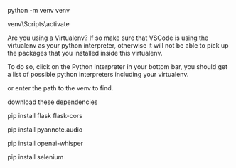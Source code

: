python -m venv venv

venv\Scripts\activate



Are you using a Virtualenv? If so make sure that VSCode is using the virtualenv as your python interpreter, otherwise it will not be able to pick up the packages that you installed inside this virtualenv.

To do so, click on the Python interpreter in your bottom bar, you should get a list of possible python interpreters including your virtualenv.

or enter the path to the venv to find.



download these dependencies



pip install flask flask-cors

pip install pyannote.audio

pip install openai-whisper

pip install selenium